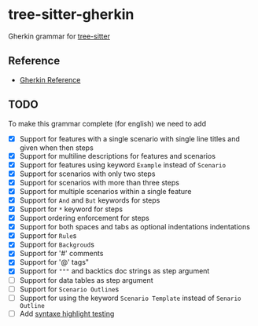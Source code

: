 # tree-sitter-gherkin

Gherkin grammar for [tree-sitter](https://github.com/tree-sitter/tree-sitter)

## Reference

- [Gherkin Reference](https://cucumber.io/docs/gherkin/reference/)

## TODO

To make this grammar complete (for english) we need to add

- [x] Support for features with a single scenario with single line titles and given when then steps
- [x] Support for multiline descriptions for features and scenarios
- [x] Support for features using keyword `Example` instead of `Scenario`
- [x] Support for scenarios with only two steps
- [x] Support for scenarios with more than three steps
- [x] Support for multiple scenarios within a single feature
- [x] Support for `And` and `But` keywords for steps
- [x] Support for `*` keyword for steps
- [x] Support ordering enforcement for steps
- [x] Support for both spaces and tabs as optional indentations indentations
- [x] Support for `Rule`s
- [x] Support for `Backgroud`s
- [x] Support for '#' comments
- [x] Support for '@' tags"
- [x] Support for `"""` and backtics doc strings as step argument
- [ ] Support for data tables as step argument
- [ ] Support for `Scenario Outline`s
- [ ] Support for using the keyword `Scenario Template` instead of `Senario Outline`
- [ ] Add [syntaxe highlight testing](https://tree-sitter.github.io/tree-sitter/syntax-highlighting#unit-testing)